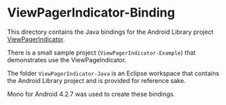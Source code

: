 ViewPagerIndicator-Binding
==========================

This directory contains the Java bindings for the Android Library project [ViewPagerIndicator](http://viewpagerindicator.com/).

There is a small sample project (`ViewPagerIndicator-Example`) that demonstrates use the ViewPageIndicator.

The folder `ViewPagerIndicator-Java` is an Eclipse workspace that contains the Android Library project and is provided for reference sake.

Mono for Android 4.2.7 was used to create these bindings.